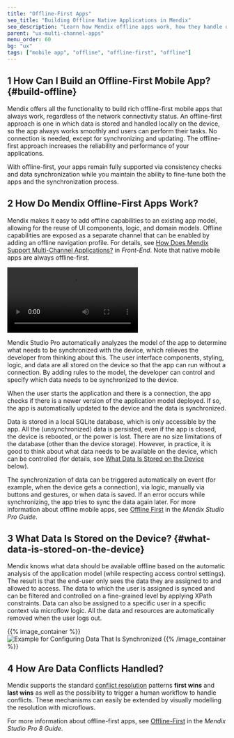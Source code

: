 ```yaml
---
title: "Offline-First Apps"
seo_title: "Building Offline Native Applications in Mendix"
seo_description: "Learn how Mendix offline apps work, how they handle data, and how data conflicts are reconciled."
parent: "ux-multi-channel-apps"
menu_order: 60
bg: "ux"
tags: ["mobile app", "offline", "offline-first", "offline"]
---
```


## 1 How Can I Build an Offline-First Mobile App? {#build-offline}

Mendix offers all the functionality to build rich offline-first mobile apps that always work, regardless of the network connectivity status. An offline-first approach is one in which data is stored and handled locally on the device, so the app always works smoothly and users can perform their tasks. No connection is needed, except for synchronizing and updating. The offline-first approach increases the reliability and performance of your applications.

With offline-first, your apps remain fully supported via consistency checks and data synchronization while you maintain the ability to fine-tune both the apps and the synchronization process.

## 2 How Do Mendix Offline-First Apps Work?

Mendix makes it easy to add offline capabilities to an existing app model, allowing for the reuse of UI components, logic, and domain models. Offline capabilities are exposed as a separate channel that can be enabled by adding an offline navigation profile. For details, see [How Does Mendix Support Multi-Channel Applications?](front-end#support-multi-channel) in *Front-End*. Note that native mobile apps are always offline-first.

<video controls  src="attachments/create-offline-profile.mp4">VIDEO</video>

Mendix Studio Pro automatically analyzes the model of the app to determine what needs to be synchronized with the device, which relieves the developer from thinking about this. The user interface components, styling, logic, and data are all stored on the device so that the app can run without a connection. By adding rules to the model, the developer can control and specify which data needs to be synchronized to the device.

When the user starts the application and there is a connection, the app checks if there is a newer version of the application model deployed. If so, the app is automatically updated to the device and the data is synchronized.

Data is stored in a local SQLite database, which is only accessible by the app. All the (unsynchronized) data is persisted, even if the app is closed, the device is rebooted, or the power is lost. There are no size limitations of the database (other than the device storage). However, in practice, it is good to think about what data needs to be available on the device, which can be controlled (for details, see [What Data Is Stored on the Device](#what-data-is-stored-on-the-device) below).

The synchronization of data can be triggered automatically on event (for example, when the device gets a connection), via logic, manually via buttons and gestures, or when data is saved. If an error occurs while synchronizing, the app tries to sync the data again later. For more information about offline mobile apps, see [Offline First](https://docs.mendix.com/refguide/offline-first) in the *Mendix Studio Pro Guide*.

## 3 What Data Is Stored on the Device? {#what-data-is-stored-on-the-device}

Mendix knows what data should be available offline based on the automatic analysis of the application model (while respecting access control settings). The result is that the end-user only sees the data they are assigned to and allowed to access. The data to which the user is assigned is synced and can be filtered and controlled on a fine-grained level by applying XPath constraints. Data can also be assigned to a specific user in a specific context via microflow logic. All the data and resources are automatically removed when the user logs out.

{{% image_container %}}
![Example for Configuring Data That Is Synchronized](attachments/customsync2.png)
{{% /image_container %}}

## 4 How Are Data Conflicts Handled?

Mendix supports the standard [conflict resolution](https://appstore.home.mendix.com/link/app/66614/) patterns **first wins** and **last wins** as well as the possibility to trigger a human workflow to handle conflicts. These mechanisms can easily be extended by visually modelling the resolution with microflows.

For more information about offline-first apps, see [Offline-First](https://docs.mendix.com/refguide/offline-first) in the *Mendix Studio Pro 8 Guide*.
